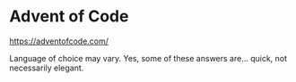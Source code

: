 # Advent of Code

https://adventofcode.com/

Language of choice may vary. Yes, some of these answers are... quick, not necessarily elegant.
